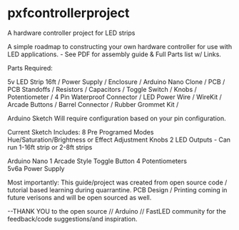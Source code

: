 # pxfcontrollerproject
A hardware controller project for LED strips

A simple roadmap to constructing your own hardware controller for use with LED applications. - See PDF for assembly guide & Full Parts list w/ Links. 

Parts Required: 

5v LED Strip 16ft /
Power Supply / 
Enclosure / 
Arduino Nano Clone / 
PCB / 
PCB Standoffs / 
Resistors / 
Capacitors / 
Toggle Switch / 
Knobs / 
Potentiometer / 
4 Pin Waterproof Connector / 
LED Power Wire / 
WireKit / 
Arcade Buttons / 
Barrel Connector / 
Rubber Grommet Kit / 


Arduino Sketch Will require configuration based on your pin configuration. 

Current Sketch Includes: 
8 Pre Programed Modes
Hue/Saturation/Brightness or Effect Adjustment Knobs 
2 LED Outputs - Can run 1-16ft strip or 2-8ft strips 


Arduino Nano 
1 Arcade Style Toggle Button 
4 Potentiometers  
5v6a Power Supply


Most importantly: This guide/project was created from open source code / tutorial based learning during quarrantine. 
PCB Design / Printing coming in future verisons and will be open sourced as well. 

--THANK YOU to the open source // Arduino // FastLED community for the feedback/code suggestions/and inspiration. 
